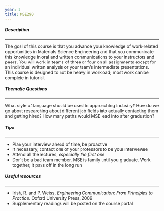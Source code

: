 ```yaml
---
year: 2
title: MSE290
---
```


##### Description

* * *


The goal of this course is that you advance your knowledge of work-related opportunities in Materials Science Engineering and that you communicate this knowledge in oral and written communications to your instructors and peers. You will work in teams of three or four on all assignments except for an individual written analysis or your team’s intermediate presentations. This course is designed to not be heavy in workload; most work can be complete in tutorial.

##### Thematic Questions

* * *


What style of language should be used in approaching industry?
How do we go about researching about different job fields into actually contacting them and getting hired?
How many paths would MSE lead into after graduation?

##### Tips

* * *


  -   Plan your interview ahead of time, be proactive
  -   If necessary, contact one of your professors to be your interviewee
  -   Attend all the lectures, <i>especially the first one</i>
  -   Don’t be a bad team member. MSE is family until you graduate. Work together, it pays off in the long run

##### Useful resources

* * *


 - Irish, R. and P. Weiss, <i>Engineering Communication: From Principles to Practice</i>. Oxford University Press, 2009
 - Supplementary readings will be posted on the course portal
